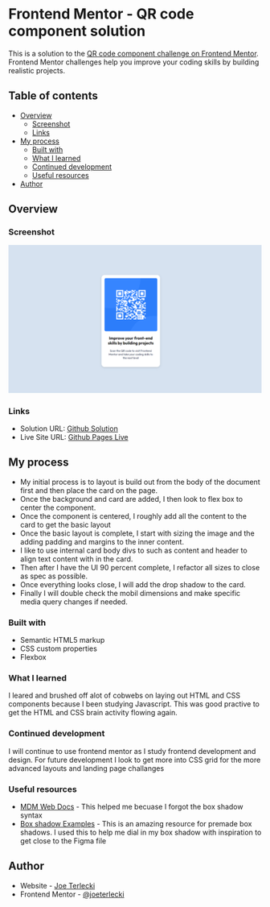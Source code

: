 # Frontend Mentor - QR code component solution

This is a solution to the [QR code component challenge on Frontend Mentor](https://www.frontendmentor.io/challenges/qr-code-component-iux_sIO_H). Frontend Mentor challenges help you improve your coding skills by building realistic projects.

## Table of contents

- [Overview](#overview)
  - [Screenshot](#screenshot)
  - [Links](#links)
- [My process](#my-process)
  - [Built with](#built-with)
  - [What I learned](#what-i-learned)
  - [Continued development](#continued-development)
  - [Useful resources](#useful-resources)
- [Author](#author)

## Overview

### Screenshot

![My Screenshot](./images/qr-component.png)

### Links

- Solution URL: [Github Solution](https://github.com/joeterlecki/qr-code-component)
- Live Site URL: [Github Pages Live](https://joeterlecki.github.io/qr-code-component/)

## My process

- My initial process is to layout is build out from the body of the document first and then place the card on the page.
- Once the background and card are added, I then look to flex box to center the component.
- Once the component is centered, I roughly add all the content to the card to get the basic layout
- Once the basic layout is complete, I start with sizing the image and the adding padding and margins to the inner content.
- I like to use internal card body divs to such as content and header to align text content with in the card.
- Then after I have the UI 90 percent complete, I refactor all sizes to close as spec as possible.
- Once everything looks close, I will add the drop shadow to the card.
- Finally I will double check the mobil dimensions and make specific media query changes if needed.

### Built with

- Semantic HTML5 markup
- CSS custom properties
- Flexbox

### What I learned

I leared and brushed off alot of cobwebs on laying out HTML and CSS components because I been studying Javascript. This was good practive to get the HTML and CSS brain activity flowing again.

### Continued development

I will continue to use frontend mentor as I study frontend development and design. For future development I look to get more into CSS grid for the more advanced layouts and landing page challanges

### Useful resources

- [MDM Web Docs](https://developer.mozilla.org/en-US/docs/Web/CSS/box-shadow) - This helped me becuase I forgot the box shadow syntax
- [Box shadow Examples](https://getcssscan.com/css-box-shadow-examples) - This is an amazing resource for premade box shadows. I used this to help me dial in my box shadow with inspiration to get close to the Figma file

## Author

- Website - [Joe Terlecki](https://joeterlecki.io)
- Frontend Mentor - [@joeterlecki](https://www.frontendmentor.io/profile/joeterlecki)
